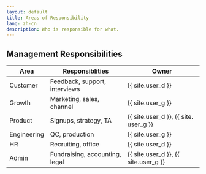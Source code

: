 ```yaml
---
layout: default
title: Areas of Responsibility
lang: zh-cn
description: Who is responsible for what.
---
```


## Management Responsibilities

| Area | Responsiblities | Owner |
| --- | --- | --- |
| Customer | Feedback, support, interviews | {{ site.user_d }} |
| Growth | Marketing, sales, channel | {{ site.user_g }} |
| Product | Signups, strategy, TA | {{ site.user_d }}, {{ site. user_g }} |
| Engineering | QC, production | {{ site.user_g }} |
| HR | Recruiting, office | {{ site.user_d }} |
| Admin | Fundraising, accounting, legal | {{ site.user_d }}, {{ site.user_g }} |

<br>